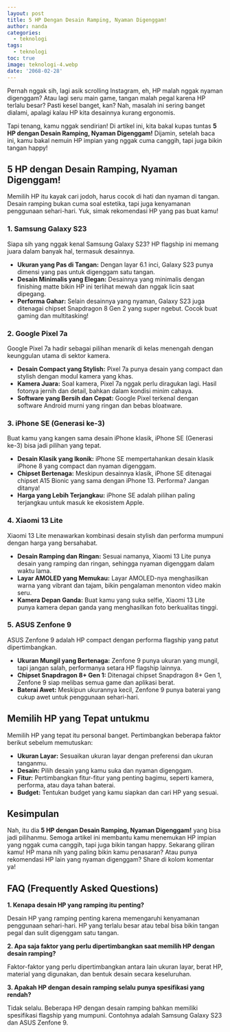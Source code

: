 ```yaml
---
layout: post
title: 5 HP Dengan Desain Ramping, Nyaman Digenggam!
author: nanda
categories:
  - teknologi
tags:
  - teknologi
toc: true
image: teknologi-4.webp
date: '2068-02-28'
---
```



Pernah nggak sih, lagi asik scrolling Instagram, eh, HP malah nggak nyaman digenggam? Atau lagi seru main game, tangan malah pegal karena HP terlalu besar? Pasti kesel banget, kan? Nah, masalah ini sering banget dialami, apalagi kalau HP kita desainnya kurang ergonomis.

Tapi tenang, kamu nggak sendirian! Di artikel ini, kita bakal kupas tuntas **5 HP dengan Desain Ramping, Nyaman Digenggam!** Dijamin, setelah baca ini, kamu bakal nemuin HP impian yang nggak cuma canggih, tapi juga bikin tangan happy!

## 5 HP dengan Desain Ramping, Nyaman Digenggam!

Memilih HP itu kayak cari jodoh, harus cocok di hati dan nyaman di tangan. Desain ramping bukan cuma soal estetika, tapi juga kenyamanan penggunaan sehari-hari. Yuk, simak rekomendasi HP yang pas buat kamu!

### 1\. Samsung Galaxy S23

Siapa sih yang nggak kenal Samsung Galaxy S23? HP flagship ini memang juara dalam banyak hal, termasuk desainnya.

- **Ukuran yang Pas di Tangan:** Dengan layar 6.1 inci, Galaxy S23 punya dimensi yang pas untuk digenggam satu tangan.
- **Desain Minimalis yang Elegan:** Desainnya yang minimalis dengan finishing matte bikin HP ini terlihat mewah dan nggak licin saat dipegang.
- **Performa Gahar:** Selain desainnya yang nyaman, Galaxy S23 juga ditenagai chipset Snapdragon 8 Gen 2 yang super ngebut. Cocok buat gaming dan multitasking!

### 2\. Google Pixel 7a

Google Pixel 7a hadir sebagai pilihan menarik di kelas menengah dengan keunggulan utama di sektor kamera.

- **Desain Compact yang Stylish:** Pixel 7a punya desain yang compact dan stylish dengan modul kamera yang khas.
- **Kamera Juara:** Soal kamera, Pixel 7a nggak perlu diragukan lagi. Hasil fotonya jernih dan detail, bahkan dalam kondisi minim cahaya.
- **Software yang Bersih dan Cepat:** Google Pixel terkenal dengan software Android murni yang ringan dan bebas bloatware.

### 3\. iPhone SE (Generasi ke-3)

Buat kamu yang kangen sama desain iPhone klasik, iPhone SE (Generasi ke-3) bisa jadi pilihan yang tepat.

- **Desain Klasik yang Ikonik:** iPhone SE mempertahankan desain klasik iPhone 8 yang compact dan nyaman digenggam.
- **Chipset Bertenaga:** Meskipun desainnya klasik, iPhone SE ditenagai chipset A15 Bionic yang sama dengan iPhone 13. Performa? Jangan ditanya!
- **Harga yang Lebih Terjangkau:** iPhone SE adalah pilihan paling terjangkau untuk masuk ke ekosistem Apple.

### 4\. Xiaomi 13 Lite

Xiaomi 13 Lite menawarkan kombinasi desain stylish dan performa mumpuni dengan harga yang bersahabat.

- **Desain Ramping dan Ringan:** Sesuai namanya, Xiaomi 13 Lite punya desain yang ramping dan ringan, sehingga nyaman digenggam dalam waktu lama.
- **Layar AMOLED yang Memukau:** Layar AMOLED-nya menghasilkan warna yang vibrant dan tajam, bikin pengalaman menonton video makin seru.
- **Kamera Depan Ganda:** Buat kamu yang suka selfie, Xiaomi 13 Lite punya kamera depan ganda yang menghasilkan foto berkualitas tinggi.

### 5\. ASUS Zenfone 9

ASUS Zenfone 9 adalah HP compact dengan performa flagship yang patut dipertimbangkan.

- **Ukuran Mungil yang Bertenaga:** Zenfone 9 punya ukuran yang mungil, tapi jangan salah, performanya setara HP flagship lainnya.
- **Chipset Snapdragon 8+ Gen 1:** Ditenagai chipset Snapdragon 8+ Gen 1, Zenfone 9 siap melibas semua game dan aplikasi berat.
- **Baterai Awet:** Meskipun ukurannya kecil, Zenfone 9 punya baterai yang cukup awet untuk penggunaan sehari-hari.

## Memilih HP yang Tepat untukmu

Memilih HP yang tepat itu personal banget. Pertimbangkan beberapa faktor berikut sebelum memutuskan:

- **Ukuran Layar:** Sesuaikan ukuran layar dengan preferensi dan ukuran tanganmu.
- **Desain:** Pilih desain yang kamu suka dan nyaman digenggam.
- **Fitur:** Pertimbangkan fitur-fitur yang penting bagimu, seperti kamera, performa, atau daya tahan baterai.
- **Budget:** Tentukan budget yang kamu siapkan dan cari HP yang sesuai.

## Kesimpulan

Nah, itu dia **5 HP dengan Desain Ramping, Nyaman Digenggam!** yang bisa jadi pilihanmu. Semoga artikel ini membantu kamu menemukan HP impian yang nggak cuma canggih, tapi juga bikin tangan happy. Sekarang giliran kamu! HP mana nih yang paling bikin kamu penasaran? Atau punya rekomendasi HP lain yang nyaman digenggam? Share di kolom komentar ya!

## FAQ (Frequently Asked Questions)

**1\. Kenapa desain HP yang ramping itu penting?**

Desain HP yang ramping penting karena memengaruhi kenyamanan penggunaan sehari-hari. HP yang terlalu besar atau tebal bisa bikin tangan pegal dan sulit digenggam satu tangan.

**2\. Apa saja faktor yang perlu dipertimbangkan saat memilih HP dengan desain ramping?**

Faktor-faktor yang perlu dipertimbangkan antara lain ukuran layar, berat HP, material yang digunakan, dan bentuk desain secara keseluruhan.

**3\. Apakah HP dengan desain ramping selalu punya spesifikasi yang rendah?**

Tidak selalu. Beberapa HP dengan desain ramping bahkan memiliki spesifikasi flagship yang mumpuni. Contohnya adalah Samsung Galaxy S23 dan ASUS Zenfone 9.
